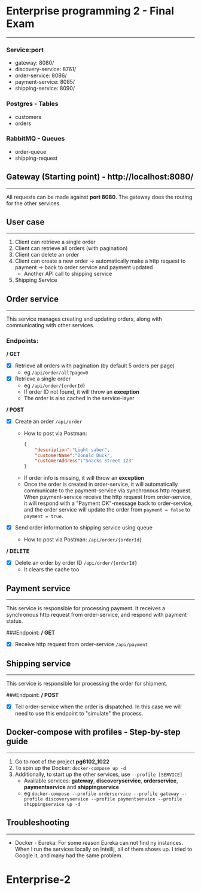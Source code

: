 # Enterprise programming 2 - Final Exam

---
### Service:port
* gateway: 8080/
* discovery-service: 8761/
* order-service: 8086/
* payment-service: 8085/
* shipping-service: 8090/

### Postgres - Tables
* customers
* orders

### RabbitMQ - Queues
* order-queue
* shipping-request

## Gateway (Starting point) - http://localhost:8080/

---
All requests can be made against **port 8080**. The gateway does the routing for the other services.  

## User case

---
1. Client can retrieve a single order
2. Client can retrieve all orders (with pagination)
3. Client can delete an order
4. Client can create a new order -> automatically make a http request to payment -> back to order service and payment updated
   * Another API call to shipping service 
5. Shipping Service 

## Order service 

---
This service manages creating and updating orders, along with communicating with other services.

### Endpoints:
**/ GET**
* [x] Retrieve all orders with pagination (by default 5 orders per page)
  * eg ``/api/order/all?page=0``
* [x] Retrieve a single order
  * eg ``/api/order/{orderId}``
  * If order ID not found, it will throw an **exception**
  * The order is also cached in the service-layer 

**/ POST**
* [x] Create an order ``/api/order``
  * How to post via Postman:
    ````json
    {
        "description":"Light saber",
        "customerName":"Donald Duck",
        "customerAddress":"Snacks Street 123"
    }
    ```` 
  * If order info is missing, it will throw an **exception**
  * Once the order is created in order-service, it will automatically communicate to the payment-service via synchronous http request. When payment-service receive the http request from order-service, it will respond with a "Payment OK"-message back to order-service, and the order service will update the order from ```payment = false``` to ```payment = true```. 
  

* [x] Send order information to shipping service using queue
  * How to post via Postman: ``/api/order/{orderId}``
  

**/ DELETE**
* [x] Delete an order by order ID ``/api/order/{orderId}``
  * It clears the cache too  

## Payment service 

---
This service is responsible for processing payment. It receives a synchronous http request from order-service, and respond with payment status. 

###Endpoint:
**/ GET**
* [x] Receive http request from order-service ``/api/payment``

## Shipping service 

---
This service is responsible for processing the order for shipment. 

###Endpoint:
**/ POST**
* [x] Tell order-service when the order is dispatched. In this case we will need to use this endpoint to "simulate" the process. 

## Docker-compose with profiles - Step-by-step guide

---
1. Go to root of the project **pg6102_1022**
2. To spin up the Docker: ``docker-compose up -d``
3. Additionally, to start up the other services, use ``--profile [SERVICE]``
   * Available services: **gateway**, **discoveryservice**, **orderservice**, **paymentservice** and **shippingservice**
   * eg ``docker-compose --profile orderservice --profile gateway --profile discoveryservice --profile paymentservice --profile shippingservice up -d``

## Troubleshooting

---
* Docker - Eureka: For some reason Eureka can not find ny instances. When I run the services locally on Intellij, all of them shows up. I tried to Google it, and many had the same problem. 
# Enterprise-2
